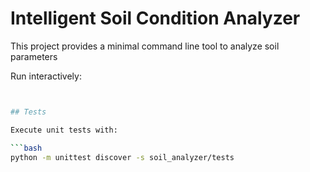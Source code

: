 # Intelligent Soil Condition Analyzer

This project provides a minimal command line tool to analyze soil parameters


Run interactively:

```bash


## Tests

Execute unit tests with:

```bash
python -m unittest discover -s soil_analyzer/tests
```
